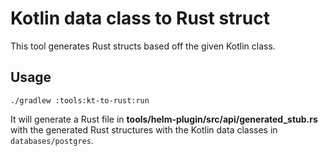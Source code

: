 # Kotlin data class to Rust struct

This tool generates Rust structs based off the given Kotlin class.

## Usage

```shell
./gradlew :tools:kt-to-rust:run
```

It will generate a Rust file in **tools/helm-plugin/src/api/generated_stub.rs** with the generated Rust structures with the Kotlin data classes
in `databases/postgres`.
